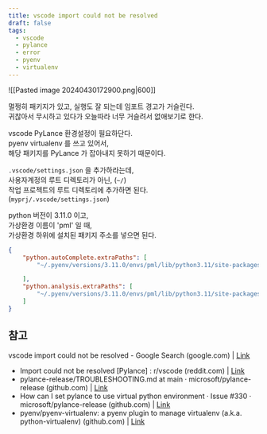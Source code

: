 ```yaml
---
title: vscode import could not be resolved
draft: false
tags:
  - vscode
  - pylance
  - error
  - pyenv
  - virtualenv
---
```


![[Pasted image 20240430172900.png|600]]

멀쩡히 패키지가 있고, 실행도 잘 되는데 임포트 경고가 거슬린다.  
귀찮아서 무시하고 있다가 오늘따라 너무 거슬려서 없애보기로 한다.  

vscode PyLance 환경설정이 필요하단다.  
pyenv virtualenv 를 쓰고 있어서,  
해당 패키지를 PyLance 가 잡아내지 못하기 때문이다.  

`.vscode/settings.json` 을 추가하라는데,  
사용자계정의 루트 디렉토리가 아닌, (`~/`)  
작업 프로젝트의 루트 디렉토리에 추가하면 된다.  
(`myprj/.vscode/settings.json`)  

python 버전이 3.11.0 이고,  
가상환경 이름이 'pml' 일 때,  
가상환경 하위에 설치된 패키지 주소를 넣으면 된다.  

```json
{
	"python.autoComplete.extraPaths": [
		"~/.pyenv/versions/3.11.0/envs/pml/lib/python3.11/site-packages",

	],
	"python.analysis.extraPaths": [
		"~/.pyenv/versions/3.11.0/envs/pml/lib/python3.11/site-packages"
	]
}
```
 
## 참고 

vscode import could not be resolved - Google Search (google.com) | [Link](https://www.google.com/search?q=vscode+import+could+not+be+resolved&oq=vscode+Import+&sourceid=chrome&ie=UTF-8) 
- Import could not be resolved [Pylance] : r/vscode (reddit.com) | [Link](https://www.reddit.com/r/vscode/comments/o67qm5/import_could_not_be_resolved_pylance/) 
- pylance-release/TROUBLESHOOTING.md at main · microsoft/pylance-release (github.com) | [Link](https://github.com/microsoft/pylance-release/blob/main/TROUBLESHOOTING.md#unresolved-import-warnings) 
- How can I set pylance to use virtual python environment · Issue #330 · microsoft/pylance-release (github.com) | [Link](https://github.com/microsoft/pylance-release/issues/330) 
- pyenv/pyenv-virtualenv: a pyenv plugin to manage virtualenv (a.k.a. python-virtualenv) (github.com) | [Link](https://github.com/pyenv/pyenv-virtualenv?tab=readme-ov-file#usage) 
